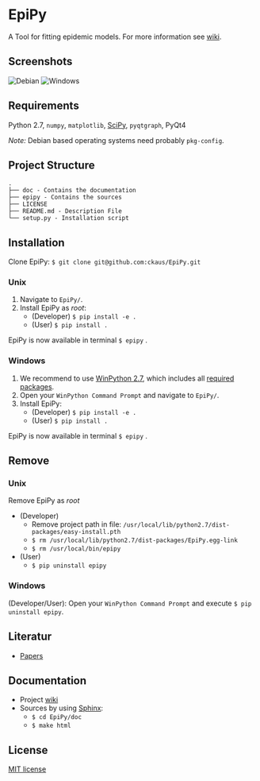 # EpiPy
A Tool for fitting epidemic models. For more information see [wiki][1].

## Screenshots

![Debian](https://github.com/ckaus/EpiPy/blob/master/epipy/doc/screenshots/epipy_alpha_debian.png)
![Windows](https://github.com/ckaus/EpiPy/blob/master/epipy/doc/screenshots/epipy_alpha_windows.png)

## Requirements
Python 2.7, `numpy`, `matplotlib`, [SciPy][4], `pyqtgraph`, PyQt4

*Note:* Debian based operating systems need probably `pkg-config`.

## Project Structure
```
.
├── doc - Contains the documentation
├── epipy - Contains the sources
├── LICENSE
├── README.md - Description File 
└── setup.py - Installation script
```

## Installation
Clone EpiPy: `$ git clone git@github.com:ckaus/EpiPy.git`

### Unix
1. Navigate to `EpiPy/`.
2. Install EpiPy as *root*:
	* (Developer) `$ pip install -e .`
	* (User) `$ pip install .`

EpiPy is now available in terminal `$ epipy` .

### Windows
1. We recommend to use [WinPython 2.7][6], which includes all [required packages][7].
2. Open your `WinPython Command Prompt` and navigate to `EpiPy/`.
3. Install EpiPy:
	* (Developer) `$ pip install -e .`
	* (User) `$ pip install .`

EpiPy is now available in terminal `$ epipy` .

## Remove

### Unix
Remove EpiPy as *root*
* (Developer)
	* Remove project path in file: `/usr/local/lib/python2.7/dist-packages/easy-install.pth`
	* `$ rm /usr/local/lib/python2.7/dist-packages/EpiPy.egg-link`
	* `$ rm /usr/local/bin/epipy`
* (User)
	* `$ pip uninstall epipy`

### Windows
(Developer/User): Open your `WinPython Command Prompt` and execute `$ pip uninstall epipy`.

## Literatur
 * [Papers][1]

## Documentation
* Project [wiki][2]
* Sources by using [Sphinx][3]:
  * `$ cd EpiPy/doc`
  * `$ make html`

## License
[MIT license][4]

[1]: https://www.dropbox.com/sh/3gtnm32uq6nn0cu/AAAbHY9DkdnRPuZo-vePaO1Fa?dl=0 "Paper"
[2]: https://github.com/ckaus/EpiPy/wiki "wiki"
[3]: http://sphinx-doc.org/ "Sphinx"
[4]: https://github.com/ckaus/EpiPy/blob/master/LICENSE "MIT license"
[5]: http://www.scipy.org/install.html "SciPy"
[6]: http://sourceforge.net/projects/winpython/files/WinPython_2.7/2.7.10.3/ "WinPython 2.7"
[7]: http://sourceforge.net/p/winpython/wiki/PackageIndex_27/ "WinPython 2.7 Packages"